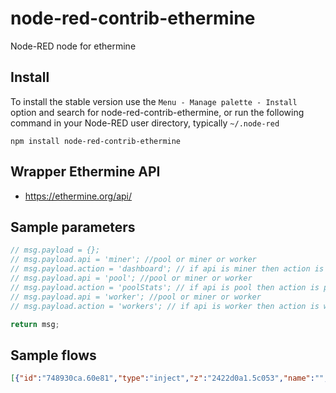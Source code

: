node-red-contrib-ethermine
================

Node-RED node for ethermine


## Install

To install the stable version use the `Menu - Manage palette - Install`
option and search for node-red-contrib-ethermine, or run the following
command in your Node-RED user directory, typically `~/.node-red`

    npm install node-red-contrib-ethermine

## Wrapper Ethermine  API  
- https://ethermine.org/api/

## Sample parameters
```js
// msg.payload = {};
// msg.payload.api = 'miner'; //pool or miner or worker
// msg.payload.action = 'dashboard'; // if api is miner then action is history, poyouts, rounds, settings, currnetStats
// msg.payload.api = 'pool'; //pool or miner or worker
// msg.payload.action = 'poolStats'; // if api is pool then action is poolStats, blocksHistory, networkStats, serversHistory
// msg.payload.api = 'worker'; //pool or miner or worker
// msg.payload.action = 'workers'; // if api is worker then action is worker, history, currentStats, monitor

return msg;
```
## Sample flows
```json
[{"id":"748930ca.60e81","type":"inject","z":"2422d0a1.5c053","name":"","props":[{"p":"payload"},{"p":"topic","vt":"str"}],"repeat":"","crontab":"","once":false,"onceDelay":0.1,"topic":"","payload":"","payloadType":"date","x":190,"y":80,"wires":[["8980037d.66ffb"]]},{"id":"8980037d.66ffb","type":"function","z":"2422d0a1.5c053","name":"","func":"// msg.payload = {};\n// msg.payload.api = 'miner'\n// msg.payload.action = 'dashboard'\nreturn msg;","outputs":1,"noerr":0,"initialize":"","finalize":"","x":380,"y":80,"wires":[["8186cef9.9d81"]]},{"id":"8186cef9.9d81","type":"ethermine","z":"2422d0a1.5c053","name":"","api":"miner","action":"currentStats","sort":"","start":"","creds":"7534ad3b.61b354","x":570,"y":80,"wires":[["53d0ea43.c95fc4"]]},{"id":"53d0ea43.c95fc4","type":"debug","z":"2422d0a1.5c053","name":"","active":true,"tosidebar":true,"console":false,"tostatus":false,"complete":"false","statusVal":"","statusType":"auto","x":760,"y":80,"wires":[]},{"id":"7534ad3b.61b354","type":"ethermine-miner","name":""}]
```

